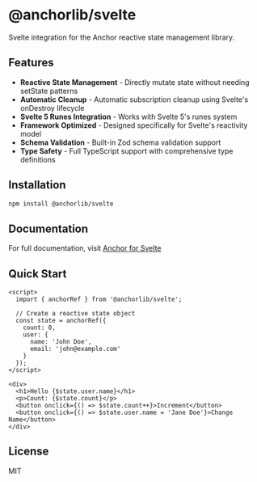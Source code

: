 # @anchorlib/svelte

Svelte integration for the Anchor reactive state management library.

## Features

- **Reactive State Management** - Directly mutate state without needing setState patterns
- **Automatic Cleanup** - Automatic subscription cleanup using Svelte's onDestroy lifecycle
- **Svelte 5 Runes Integration** - Works with Svelte 5's runes system
- **Framework Optimized** - Designed specifically for Svelte's reactivity model
- **Schema Validation** - Built-in Zod schema validation support
- **Type Safety** - Full TypeScript support with comprehensive type definitions

## Installation

```bash
npm install @anchorlib/svelte
```

## Documentation

For full documentation, visit [Anchor for Svelte](https://anchorlib.dev/docs/svelte/introduction.html)

## Quick Start

```svelte
<script>
  import { anchorRef } from '@anchorlib/svelte';

  // Create a reactive state object
  const state = anchorRef({
    count: 0,
    user: {
      name: 'John Doe',
      email: 'john@example.com'
    }
  });
</script>

<div>
  <h1>Hello {$state.user.name}</h1>
  <p>Count: {$state.count}</p>
  <button onclick={() => $state.count++}>Increment</button>
  <button onclick={() => $state.user.name = 'Jane Doe'}>Change Name</button>
</div>
```

## License

MIT
